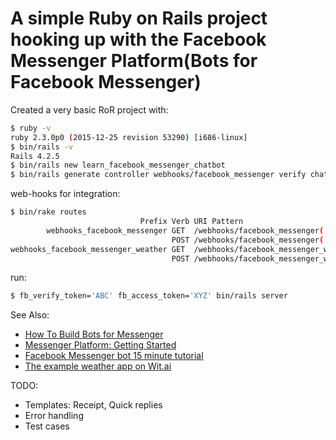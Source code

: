 # A simple Ruby on Rails project hooking up with the Facebook Messenger Platform(Bots for Facebook Messenger)


Created a very basic RoR project with:
```bash
$ ruby -v
ruby 2.3.0p0 (2015-12-25 revision 53290) [i686-linux]
$ bin/rails -v
Rails 4.2.5
$ bin/rails new learn_facebook_messenger_chatbot
$ bin/rails generate controller webhooks/facebook_messenger verify chat

```


web-hooks for integration:
```bash
$ bin/rake routes
                             Prefix Verb URI Pattern                                    Controller#Action
        webhooks_facebook_messenger GET  /webhooks/facebook_messenger(.:format)         webhooks/facebook_messenger#verify
                                    POST /webhooks/facebook_messenger(.:format)         webhooks/facebook_messenger#chat
webhooks_facebook_messenger_weather GET  /webhooks/facebook_messenger_weather(.:format) webhooks/facebook_messenger_weather#verify
                                    POST /webhooks/facebook_messenger_weather(.:format) webhooks/facebook_messenger_weather#chat

```

run:
```bash
$ fb_verify_token='ABC' fb_access_token='XYZ' bin/rails server
```

See Also:
- [How To Build Bots for Messenger](https://developers.facebook.com/blog/post/2016/04/12/bots-for-messenger/)
- [Messenger Platform: Getting Started](https://developers.facebook.com/docs/messenger-platform/quickstart)
- [Facebook Messenger bot 15 minute tutorial](https://github.com/jw84/messenger-bot-tutorial)
- [The example weather app on Wit.ai](https://wit.ai/girish/WeatherApp)

TODO:
* Templates: Receipt, Quick replies
* Error handling
* Test cases
